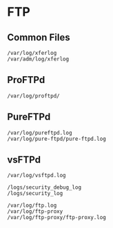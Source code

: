 # FTP

## Common Files

```
/var/log/xferlog
/var/adm/log/xferlog
```

## ProFTPd

```
/var/log/proftpd/
```

## PureFTPd

```
/var/log/pureftpd.log
/var/log/pure-ftpd/pure-ftpd.log
```

## vsFTPd

```
/var/log/vsftpd.log
```

```
/logs/security_debug_log
/logs/security_log
```

```
/var/log/ftp.log
/var/log/ftp-proxy
/var/log/ftp-proxy/ftp-proxy.log
```